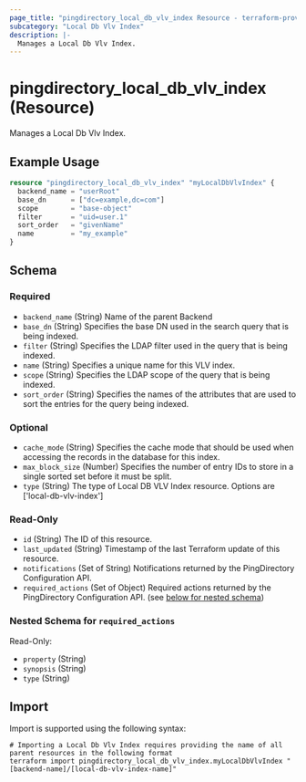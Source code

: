 ```yaml
---
page_title: "pingdirectory_local_db_vlv_index Resource - terraform-provider-pingdirectory"
subcategory: "Local Db Vlv Index"
description: |-
  Manages a Local Db Vlv Index.
---
```


# pingdirectory_local_db_vlv_index (Resource)

Manages a Local Db Vlv Index.

## Example Usage

```terraform
resource "pingdirectory_local_db_vlv_index" "myLocalDbVlvIndex" {
  backend_name = "userRoot"
  base_dn      = ["dc=example,dc=com"]
  scope        = "base-object"
  filter       = "uid=user.1"
  sort_order   = "givenName"
  name         = "my_example"
}
```

<!-- schema generated by tfplugindocs -->
## Schema

### Required

- `backend_name` (String) Name of the parent Backend
- `base_dn` (String) Specifies the base DN used in the search query that is being indexed.
- `filter` (String) Specifies the LDAP filter used in the query that is being indexed.
- `name` (String) Specifies a unique name for this VLV index.
- `scope` (String) Specifies the LDAP scope of the query that is being indexed.
- `sort_order` (String) Specifies the names of the attributes that are used to sort the entries for the query being indexed.

### Optional

- `cache_mode` (String) Specifies the cache mode that should be used when accessing the records in the database for this index.
- `max_block_size` (Number) Specifies the number of entry IDs to store in a single sorted set before it must be split.
- `type` (String) The type of Local DB VLV Index resource. Options are ['local-db-vlv-index']

### Read-Only

- `id` (String) The ID of this resource.
- `last_updated` (String) Timestamp of the last Terraform update of this resource.
- `notifications` (Set of String) Notifications returned by the PingDirectory Configuration API.
- `required_actions` (Set of Object) Required actions returned by the PingDirectory Configuration API. (see [below for nested schema](#nestedatt--required_actions))

<a id="nestedatt--required_actions"></a>
### Nested Schema for `required_actions`

Read-Only:

- `property` (String)
- `synopsis` (String)
- `type` (String)

## Import

Import is supported using the following syntax:

```shell
# Importing a Local Db Vlv Index requires providing the name of all parent resources in the following format
terraform import pingdirectory_local_db_vlv_index.myLocalDbVlvIndex "[backend-name]/[local-db-vlv-index-name]"
```

